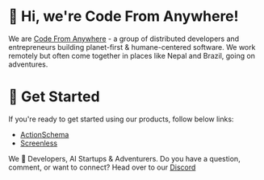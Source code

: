 # 👋 Hi, we're Code From Anywhere!

We are [Code From Anywhere](https://codefromanywhere.com/) - a group of distributed developers and entrepreneurs building planet-first & humane-centered software. We work remotely but often come together in places like Nepal and Brazil, going on adventures.

# 🚀 Get Started

If you're ready to get started using our products, follow below links:

- [ActionSchema](https://actionschema.com)
- [Screenless](https://screenless.org)

We 🤍 Developers, AI Startups & Adventurers. Do you have a question, comment, or want to connect? Head over to our [Discord](https://discord.gg/56yJzjJjHu)
